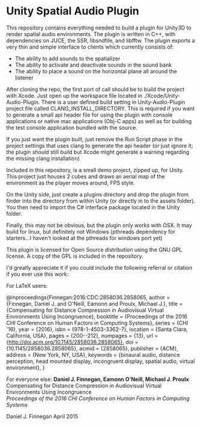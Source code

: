 Unity Spatial Audio Plugin
==========================

This repository contains everything needed to build a plugin for Unity3D to render spatial audio environments.
The plugin is written in C++, with dependencies on JUCE, the SSR, libsndfile, and libfftw.
The plugin exports a very thin and simple interface to clients which currently consists of:

- The ability to add sounds to the spatializer
- The ability to activate and deactivate sounds in the sound bank
- The ability to place a sound on the horizontal plane all around the listener

After cloning the repo, the first port of call should be to build the project with Xcode.
Just open up the workspace file located in ./Xcode/Unity-Audio-Plugin.
There is a user defined build setting in Unity-Audio-Plugin project file
called CLANG_INSTALL_DIRECTORY.
This is required if you want to generate a small api header file for using the plugin with
console applications or native mac applications (Obj-C apps) as well as for building the test console application bundled with the source.

If you just want the plugin built, just remove the Run Script phase in the project
settings that uses clang to generate the api header (or just ignore it; the plugin
should still build but Xcode might generate a warning regarding the missing clang installation)

Included in this repository, is a small demo project, zipped up, for Unity.
This project just houses 2 cubes and draws an aerial map of the environment
as the player moves around, FPS style.

On the Unity side, just create a plugins directory and drop the plugin from finder into the directory from within Unity (or directly in to the assets folder).
You then need to import the C# interface package located in the Unity folder.

Finally, this may not be obvious, but the plugin only works with OSX.
It may build for linux, but definitely not Windows (pthreads dependency for starters...I haven't looked at
the pthreads for windows port yet)

This plugin is licensed for Open Source distribution using the GNU GPL license.
A copy of the GPL is included in the repository.

I'd greatly appreciate it if you could include the following referral or citation if you ever use this work:

For LaTeX users:

@inproceedings{Finnegan:2016:CDC:2858036.2858065,
 author = {Finnegan, Daniel J. and O'Neill, Eamonn and Proulx, Michael J.},
 title = {Compensating for Distance Compression in Audiovisual Virtual Environments Using Incongruence},
 booktitle = {Proceedings of the 2016 CHI Conference on Human Factors in Computing Systems},
 series = {CHI '16},
 year = {2016},
 isbn = {978-1-4503-3362-7},
 location = {Santa Clara, California, USA},
 pages = {200--212},
 numpages = {13},
 url = {http://doi.acm.org/10.1145/2858036.2858065},
 doi = {10.1145/2858036.2858065},
 acmid = {2858065},
 publisher = {ACM},
 address = {New York, NY, USA},
 keywords = {binaural audio, distance perception, head mounted display, incongruent display, spatial audio, virtual environment},
}

For everyone else:
**Daniel J. Finnegan, Eamonn O'Neill, Michael J. Proulx**</br>
Compensating for Distance Compression in Audiovisual Virtual Environments Using Incongruence</br>
*Proceedings of the 2016 CHI Conference on Human Factors in Computing Systems*

Daniel J. Finnegan
April 2015
